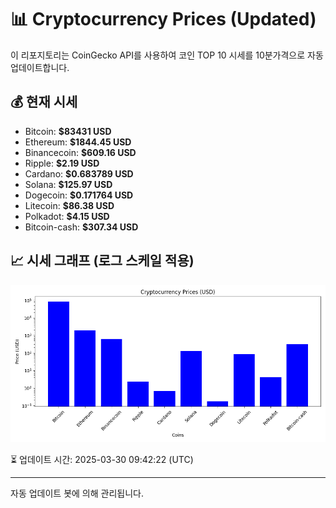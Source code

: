 
# 📊 Cryptocurrency Prices (Updated)

이 리포지토리는 CoinGecko API를 사용하여 코인 TOP 10 시세를 10분가격으로 자동 업데이트합니다.

## 💰 현재 시세
- Bitcoin: **$83431 USD**
- Ethereum: **$1844.45 USD**
- Binancecoin: **$609.16 USD**
- Ripple: **$2.19 USD**
- Cardano: **$0.683789 USD**
- Solana: **$125.97 USD**
- Dogecoin: **$0.171764 USD**
- Litecoin: **$86.38 USD**
- Polkadot: **$4.15 USD**
- Bitcoin-cash: **$307.34 USD**

## 📈 시세 그래프 (로그 스케일 적용)
![Crypto Prices](crypto_prices.png)

⏳ 업데이트 시간: 2025-03-30 09:42:22 (UTC)

---
자동 업데이트 봇에 의해 관리됩니다.
